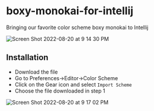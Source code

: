 # boxy-monokai-for-intellij
Bringing our favorite color scheme boxy monokai to Intellij


![Screen Shot 2022-08-20 at 9 14 30 PM](https://user-images.githubusercontent.com/3619841/185771325-3d34b242-e6c3-4a13-bf42-52f3836e4abe.png)



## Installation

- Download the file
- Go to Preferences->Editor->Color Scheme
- Click on the Gear icon and select `Import Scheme`
- Choose the file downloaded in step 1



![Screen Shot 2022-08-20 at 9 17 02 PM](https://user-images.githubusercontent.com/3619841/185771320-86d89f6b-30a8-4f1d-a6c4-d089d2bd3dad.png)

